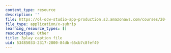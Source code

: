 ```yaml
---
content_type: resource
description: ''
file: https://ol-ocw-studio-app-production.s3.amazonaws.com/courses/20-219-becoming-the-next-bill-nye-writing-and-hosting-the-educational-show-january-iap-2015/534850332317280084db65cb7c8fef49_ftrKlCmELm4.srt
file_type: application/x-subrip
learning_resource_types: []
resourcetype: Other
title: 3play caption file
uid: 53485033-2317-2800-84db-65cb7c8fef49
---
```

